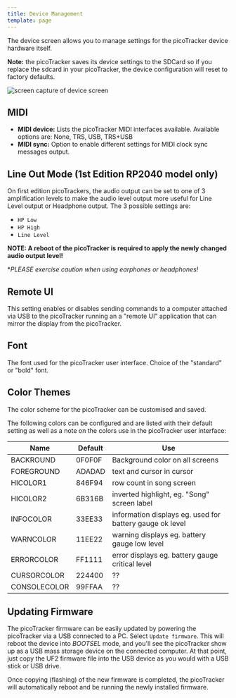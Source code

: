 ```yaml
---
title: Device Management
template: page
---
```


The device screen allows you to manage settings for the picoTracker device hardware itself.

**Note:** the picoTracker saves its device settings to the SDCard so if you replace the sdcard in your picoTracker, the device configuration will reset to factory defaults.

![screen capture of device screen](/image/device-screen-small.png)

## MIDI

- **MIDI device:** Lists the picoTracker MIDI interfaces available. Available options are: None, TRS, USB, TRS+USB
- **MIDI sync:** Option to enable different settings for MIDI clock sync messages output.

## Line Out Mode (1st Edition RP2040 model only)

On first edition picoTrackers, the audio output can be set to one of 3 amplification levels to make the audio level output more useful for Line Level output or Headphone output. The 3 possible settings are: 
* `HP Low`
* `HP High`
* `Line Level`

**NOTE: A reboot of the picoTracker is required to apply the newly changed audio output level!** 

**PLEASE exercise caution when using earphones or headphones!*

## Remote UI

This setting enables or disables sending commands to a computer attached via USB to the picoTracker running an a "remote UI" application that can mirror the display from the picoTracker.

## Font

The font used for the picoTracker user interface. Choice of the "standard" or "bold" font.

## Color Themes

The color scheme for the picoTracker can be customised and saved. 

The following colors can be configured and are listed with their default setting as well as a note on the colors use in the picoTracker user interface:

| Name | Default | Use
| -------- | ------- | -------
BACKROUND|0F0F0F| Background color on all screens
FOREGROUND|ADADAD|text and cursor in cursor
HICOLOR1|846F94|row count in song screen
HICOLOR2|6B316B|inverted highlight, eg. "Song" screen label 
INFOCOLOR|33EE33|information displays eg. used for battery gauge ok level
WARNCOLOR|11EE22|warning displays eg. battery gauge low level
ERRORCOLOR|FF1111|error displays eg. battery gauge critical level
CURSORCOLOR|224400|??
CONSOLECOLOR|99FFAA|??

## Updating Firmware

The picoTracker firmware can be easily updated by powering the picoTracker via a USB connected to a PC. Select `Update firmware`. This will reboot the device into *BOOTSEL* mode, and you'll see the picoTracker show up as a USB mass storage device on the connected computer. At that point, just copy the UF2 firmware file into the USB device as you would with a USB stick or USB drive. 

Once copying (flashing) of the new firmware is completed, the picoTracker will automatically reboot and be running the newly installed firmware.

